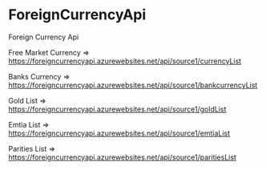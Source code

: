 # ForeignCurrencyApi
Foreign Currency Api


Free Market Currency => https://foreigncurrencyapi.azurewebsites.net/api/source1/currencyList  

Banks Currency => https://foreigncurrencyapi.azurewebsites.net/api/source1/bankcurrencyList 

Gold List => https://foreigncurrencyapi.azurewebsites.net/api/source1/goldList 

Emtia List => https://foreigncurrencyapi.azurewebsites.net/api/source1/emtiaList

Parities List => https://foreigncurrencyapi.azurewebsites.net/api/source1/paritiesList

